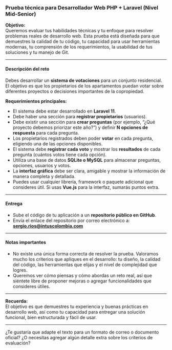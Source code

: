 ### Prueba técnica para Desarrollador Web PHP + Laravel (Nivel Mid-Senior)

**Objetivo:**  
Queremos evaluar tus habilidades técnicas y tu enfoque para resolver problemas reales de desarrollo web. Esta prueba está diseñada para que demuestres la calidad de tu código, tu capacidad para usar herramientas modernas, tu comprensión de los requerimientos, la usabilidad de tus soluciones y tu manejo de Git.

---

#### Descripción del reto

Debes desarrollar un **sistema de votaciones** para un conjunto residencial. El objetivo es que los propietarios de los apartamentos puedan votar sobre diferentes proyectos o decisiones importantes de la copropiedad.

**Requerimientos principales:**

- El sistema debe estar desarrollado en **Laravel 11**.
- Debe haber una sección para **registrar propietarios** (usuarios).
- Debe existir una sección para **crear preguntas** (por ejemplo, “¿Qué proyecto debemos priorizar este año?”) y definir **N opciones de respuesta** para cada pregunta.
- Los propietarios registrados deben poder **votar** en cada pregunta, eligiendo una de las opciones disponibles.
- El sistema debe **registrar cada voto** y mostrar los **resultados** de cada pregunta (cuántos votos tiene cada opción).
- Utiliza una base de datos **SQLite o MySQL** para almacenar preguntas, opciones, usuarios y votos.
- La **interfaz gráfica** debe ser clara, amigable y mostrar la información de manera completa y detallada.
- Puedes usar cualquier librería, framework o paquete adicional que consideres útil. Si usas **Vue.js** para la interfaz, sumarás puntos extra.

---

#### Entrega

- Sube el código de tu aplicación a un **repositorio público en GitHub**.
- Envía el enlace del repositorio por correo electrónico a: **sergio.rios@intuscolombia.com**

---

#### Notas importantes

- No existe una única forma correcta de resolver la prueba. Valoramos mucho los criterios que apliques en el desarrollo: tu diseño, la calidad del código, las herramientas que elijas y el nivel de complejidad que logres.
- Queremos ver cómo piensas y cómo abordas un reto real, así que siéntete libre de proponer mejoras o agregar funcionalidades que consideres útiles.

---

**Recuerda:**  
El objetivo es que demuestres tu experiencia y buenas prácticas en desarrollo web, así como tu capacidad para entregar una solución funcional, bien estructurada y fácil de usar.

---

¿Te gustaría que adapte el texto para un formato de correo o documento oficial? ¿O necesitas agregar algún detalle extra sobre los criterios de evaluación?
